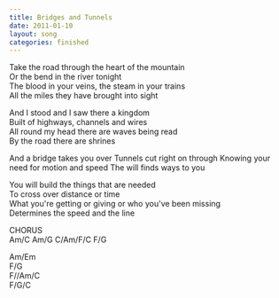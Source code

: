 ```yaml
---
title: Bridges and Tunnels
date: 2011-01-10
layout: song
categories: finished
---
```

Take the road through the heart of the mountain  
Or the bend in the river tonight  
The blood in your veins, the steam in your trains  
All the miles they have brought into sight

And I stood and I saw there a kingdom  
Built of highways, channels and wires  
All round my head there are waves being read  
By the road there are shrines

<div class="chorus">And a bridge takes you over  
Tunnels cut right on through  
Knowing your need for motion and speed  
The will finds ways to you</div>

You will build the things that are needed  
To cross over distance or time  
What you're getting or giving or who you've been missing  
Determines the speed and the line

<div class="chorus">CHORUS</div>
<div class="chords">Am/C  
Am/G  
C/Am/F/C  
F/G  

Am/Em  
F/G  
F//Am/C  
F/G/C</div>

